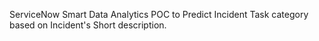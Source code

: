 ServiceNow Smart Data Analytics POC to Predict Incident Task category based on Incident's Short description. 
